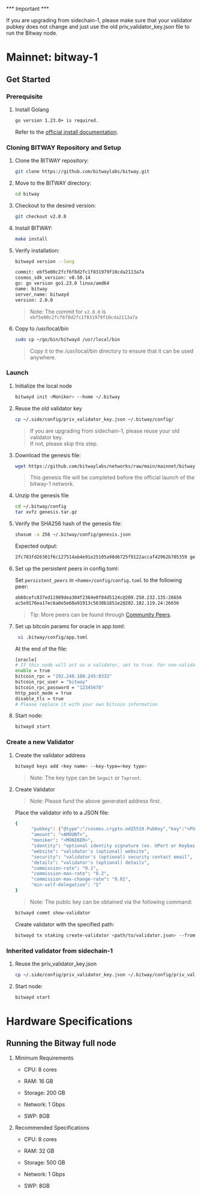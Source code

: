 *** Important ***  

If you are upgrading from sidechain-1, please make sure that your validator pubkey does not change and just use the old priv_validator_key.json file to run the Bitway node.

# Mainnet: bitway-1

## Get Started

### Prerequisite‌

1. Install Golang

   ```sh
   go version 1.23.0+ is required.
   ```

   Refer to the [official install documentation](https://golang.google.cn/doc/install).

### Cloning BITWAY Repository and Setup

1. Clone the BITWAY repository:

   ```sh
   git clone https://github.com/bitwaylabs/bitway.git
   ```

2. Move to the BITWAY directory:

   ```sh
   cd bitway
   ```

3. Checkout to the desired version:

   ```sh
   git checkout v2.0.0
   ```

4. Install BITWAY:

   ```sh
   make install
   ```

5. Verify installation:

   ```sh
   bitwayd version --long
   ```

   ```sh
   commit: ebf5e00c2fcf6f8d2fc1f831979f10cda2113a7a
   cosmos_sdk_version: v0.50.14
   go: go version go1.23.0 linux/amd64
   name: bitway
   server_name: bitwayd
   version: 2.0.0
   ```

   > Note: The commit for `v2.0.0` is `ebf5e00c2fcf6f8d2fc1f831979f10cda2113a7a`

6. Copy to /usr/local/bin

   ```sh
   sudo cp ~/go/bin/bitwayd /usr/local/bin
   ```

   > Copy it to the /usr/local/bin directory to ensure that it can be used anywhere.

### Launch

1. Initialize the local node

   ```sh
   bitwayd init <Moniker> --home ~/.bitway
   ```

2. Reuse the old validator key

   ```sh
   cp ~/.side/config/priv_validator_key.json ~/.bitway/config/
   ```

   > If you are upgrading from sidechain-1, please reuse your old validator key.  
   > If not, please skip this step.

3. Download the genesis file:

   ```sh
   wget https://github.com/bitwaylabs/networks/raw/main/mainnet/bitway-1/genesis.tar.gz -O ~/.bitway/config/genesis.tar.gz
   ```

   > This genesis file will be completed before the official launch of the bitway-1 network.

4. Unzip the genesis file

   ```sh
   cd ~/.bitway/config
   tar xvfz genesis.tar.gz
   ```

5. Verify the SHA256 hash of the genesis file:

   ```sh
   shasum -a 256 ~/.bitway/config/genesis.json
   ```

   Expected output:

   ```sh
   2fc783fd26301f6c127514ab4e91e25105a98d6725f9122accaf42962b705359 genesis.json   
   ```

6. Set up the persistent peers in config.toml:

   Set `persistent_peers` in `<home>/config/config.toml` to the following peer:

   ```sh
   ab68cefc837ed11989dea304f2364e0f84d5124c@209.250.232.135:26656
   ac5e9176ea17ec6a0e5e60a91913c5638b1851e2@202.182.119.24:26656
   ```

   > Tip: More peers can be found through [Community Peers](https://itrocket.net/services/mainnet/bitway/#peers).

7. Set up bitcoin params for oracle in app.toml:  

   ```sh
    vi .bitway/config/app.toml
   ```

   At the end of the file:

   ```sh
   [oracle]
   # If this node will act as a validator, set to true. For non-validator (full) nodes, set to false.
   enable = true
   bitcoin_rpc = "192.248.180.245:8332"
   bitcoin_rpc_user = "bitway"
   bitcoin_rpc_password = "12345678"
   http_post_mode = true
   disable_tls = true
   # Please replace it with your own bitcoin information
   ```

8. Start node:

   ```sh
   bitwayd start
   ```

### Create a new Validator

1. Create the validator address

   ```sh
   bitwayd keys add <key name> --key-type=<key type>
   ```

   > Note: The key type can be `Segwit` or `Taproot`.

2. Create Validator

   > Note: Please fund the above generated address first.

   Place the validator info to a JSON file:

   ```sh
   {
         "pubkey": {"@type":"/cosmos.crypto.ed25519.PubKey","key":"<PUBLIC KEY>"},
         "amount": "<AMOUNT>",
         "moniker": "<MONIKER>",
         "identity": "optional identity signature (ex. UPort or Keybase)",
         "website": "validator's (optional) website",
         "security": "validator's (optional) security contact email",
         "details": "validator's (optional) details",
         "commission-rate": "0.1",
         "commission-max-rate": "0.2",
         "commission-max-change-rate": "0.01",
         "min-self-delegation": "1"
   }
   ```

   > Note: The public key can be obtained via the following command:

   ```sh
   bitwayd comet show-validator
   ```

   Create validator with the specified path:

   ```sh
   bitwayd tx staking create-validator <path/to/validator.json> --from <KEY_NAME> --chain-id bitway-1 --fees 1000ubtw
   ```

### Inherited validator from sidechain-1

1. Reuse the priv_validator_key.json

   ```sh
   cp ~/.side/config/priv_validator_key.json ~/.bitway/config/priv_validator_key.json
   ```

2. Start node:

   ```sh
   bitwayd start
   ```

# Hardware Specifications

## Running the Bitway full node

1. Minimum Requirements

   - CPU: 8 cores

   - RAM: 16 GB

   - Storage: 200 GB

   - Network: 1 Gbps

   - SWP: 8GB

2. Recommended Specifications

   - CPU: 8 cores

   - RAM: 32 GB

   - Storage: 500 GB

   - Network: 1 Gbps

   - SWP: 8GB